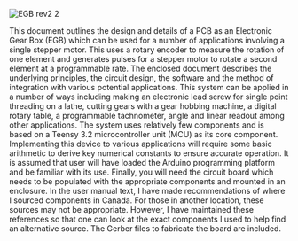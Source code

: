 
![EGB rev2 2](https://user-images.githubusercontent.com/18754954/125207270-4d31ad00-e259-11eb-97dc-f8433329df1b.jpg)

This document outlines the design and details of a PCB as an Electronic Gear Box (EGB) which can be used for a number of applications involving a single stepper motor. This uses a rotary encoder to measure the rotation of one element and generates pulses for a stepper motor to rotate a second element at a programmable rate. The enclosed document describes the underlying principles, the circuit design, the software and the method of integration with various potential applications. This system can be applied in a number of ways including making an electronic lead screw for single point threading on a lathe, cutting gears with a gear hobbing machine, a digital rotary table, a programmable tachnometer, angle and linear readout among other applications. The system uses relatively few components and is based on a Teensy 3.2 microcontroller unit (MCU) as its core component. Implementing this device to various applications will require some basic arithmetic to derive key numerical constants to ensure accurate operation. It is assumed that user will have loaded the Arduino programming platform and be familiar with its use. Finally, you will need the circuit board which needs to be populated with the appropriate components and mounted in an enclosure. In the user manual text, I have made recommendations of where I sourced components in Canada.  For those in another location, these sources may not be appropriate.  However, I have maintained these references  so that one can look at the exact components I used to help find an alternative source. The Gerber files to fabricate the board are included.


